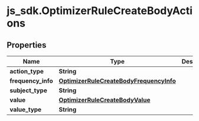 # js_sdk.OptimizerRuleCreateBodyActions

## Properties
Name | Type | Description | Notes
------------ | ------------- | ------------- | -------------
**action_type** | **String** |  | [optional] 
**frequency_info** | [**OptimizerRuleCreateBodyFrequencyInfo**](OptimizerRuleCreateBodyFrequencyInfo.md) |  | [optional] 
**subject_type** | **String** |  | [required] 
**value** | [**OptimizerRuleCreateBodyValue**](OptimizerRuleCreateBodyValue.md) |  | [optional] 
**value_type** | **String** |  | [optional] 
